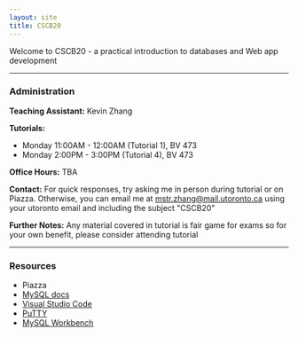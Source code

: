 ```yaml
---
layout: site
title: CSCB20
---
```


Welcome to CSCB20 - a practical introduction to databases and Web app development

---

### Administration

**Teaching Assistant:** Kevin Zhang

**Tutorials:** 
- Monday 11:00AM - 12:00AM (Tutorial 1), BV 473
- Monday 2:00PM - 3:00PM (Tutorial 4), BV 473

**Office Hours:** TBA

**Contact:** For quick responses, try asking me in person during tutorial or on Piazza. Otherwise,
you can email me at [mstr.zhang@mail.utoronto.ca](mailto:mstr.zhang@mail.utoronto.ca) using your
utoronto email and including the subject "CSCB20"

**Further Notes:** Any material covered in tutorial is fair game for exams so for your own benefit, please consider attending tutorial

---

### Resources

- Piazza
- [MySQL docs](https://dev.mysql.com/doc/)
- [Visual Studio Code](https://code.visualstudio.com/)
- [PuTTY](https://www.putty.org/)
- [MySQL Workbench](https://www.mysql.com/products/workbench/)